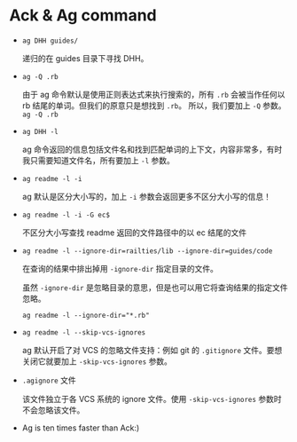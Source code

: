 # Ack & Ag command


* `ag DHH guides/` 

  递归的在 guides 目录下寻找 DHH。

* `ag -Q .rb` 
   
   由于 ag 命令默认是使用正则表达式来执行搜索的，所有 `.rb` 会被当作任何以 rb 结尾的单词。但我们的原意只是想找到 `.rb`。
   所以，我们要加上 `-Q` 参数。
   `ag -Q .rb`

* `ag DHH -l`

  ag 命令返回的信息包括文件名和找到匹配单词的上下文，内容非常多，有时我只需要知道文件名，所有要加上 `-l` 参数。

* `ag readme -l -i`

  ag 默认是区分大小写的，加上 `-i` 参数会返回更多不区分大小写的信息！

* `ag readme -l -i -G ec$`

  不区分大小写查找 readme 返回的文件路径中的以 ec 结尾的文件

* `ag readme -l --ignore-dir=railties/lib --ignore-dir=guides/code`

  在查询的结果中排出掉用 `-ignore-dir` 指定目录的文件。

  虽然 `-ignore-dir` 是忽略目录的意思，但是也可以用它将查询结果的指定文件忽略。

  `ag readme -l --ignore-dir="*.rb"`

* `ag readme -l --skip-vcs-ignores`

  ag 默认开启了对 VCS 的忽略文件支持：例如 git 的 `.gitignore` 文件。要想关闭它就要加上 `-skip-vcs-ignores` 参数。

* `.agignore` 文件

  该文件独立于各 VCS 系统的 ignore 文件。使用 `-skip-vcs-ignores` 参数时不会忽略该文件。

* Ag is ten times faster than Ack:)